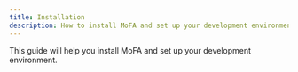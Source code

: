 ```yaml
---
title: Installation
description: How to install MoFA and set up your development environment
---
```



This guide will help you install MoFA and set up your development environment.

